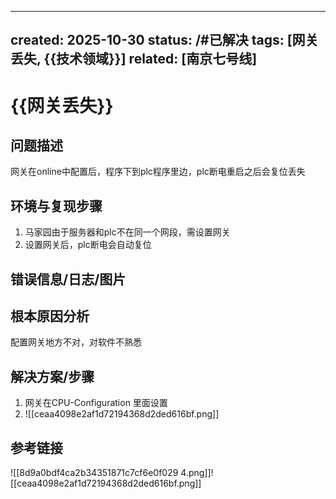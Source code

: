 

---
created: 2025-10-30
status: /#已解决
tags: [网关丢失, {{技术领域}}]
related: [南京七号线]
---
# {{网关丢失}}

## 问题描述
网关在online中配置后，程序下到plc程序里边，plc断电重启之后会复位丢失

## 环境与复现步骤
1. 马家园由于服务器和plc不在同一个网段，需设置网关
2. 设置网关后，plc断电会自动复位

## 错误信息/日志/图片

## 根本原因分析
配置网关地方不对，对软件不熟悉

## 解决方案/步骤
1. 网关在CPU-Configuration 里面设置
2. ![[ceaa4098e2af1d72194368d2ded616bf.png]]

## 参考链接


![[8d9a0bdf4ca2b34351871c7cf6e0f029 4.png]]![[ceaa4098e2af1d72194368d2ded616bf.png]]